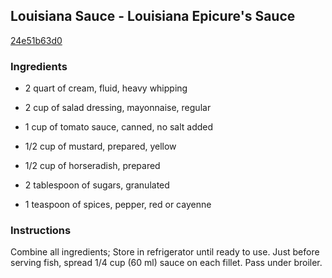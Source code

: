 ## Louisiana Sauce - Louisiana Epicure's Sauce

[24e51b63d0](http://online-cookbook.com/goto/cook/rpage/0013E2)

### Ingredients

 - 2 quart of cream, fluid, heavy whipping

 - 2 cup of salad dressing, mayonnaise, regular

 - 1 cup of tomato sauce, canned, no salt added

 - 1/2 cup of mustard, prepared, yellow

 - 1/2 cup of horseradish, prepared

 - 2 tablespoon of sugars, granulated

 - 1 teaspoon of spices, pepper, red or cayenne

### Instructions

Combine all ingredients; Store in refrigerator until ready to use. Just before serving fish, spread 1/4 cup (60 ml) sauce on each fillet. Pass under broiler.